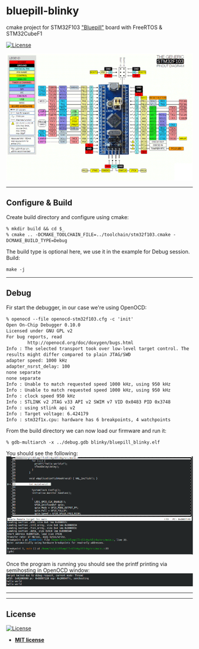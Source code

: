 # bluepill-blinky
cmake project for STM32F103 ["Bluepill"](https://stm32-base.org/boards/STM32F103C8T6-Blue-Pill.html) board with FreeRTOS & STM32CubeF1

[![License](http://img.shields.io/:license-mit-blue.svg?style=flat-square)](http://badges.mit-license.org)

![](png/pinout.png)


---


## Configure & Build
Create build directory and configure using cmake:
```shell
% mkdir build && cd $_    
% cmake .. -DCMAKE_TOOLCHAIN_FILE=../toolchain/stm32f103.cmake -DCMAKE_BUILD_TYPE=Debug  
```
The build type is optional here, we use it in the example for Debug session. Build:
```shell
make -j
```


---


## Debug 
Fir start the debugger, in our case we're using OpenOCD:
```shell
% openocd --file openocd-stm32f103.cfg -c 'init'
Open On-Chip Debugger 0.10.0
Licensed under GNU GPL v2
For bug reports, read
        http://openocd.org/doc/doxygen/bugs.html
Info : The selected transport took over low-level target control. The results might differ compared to plain JTAG/SWD
adapter speed: 1000 kHz
adapter_nsrst_delay: 100
none separate
none separate
Info : Unable to match requested speed 1000 kHz, using 950 kHz
Info : Unable to match requested speed 1000 kHz, using 950 kHz
Info : clock speed 950 kHz
Info : STLINK v2 JTAG v33 API v2 SWIM v7 VID 0x0483 PID 0x3748
Info : using stlink api v2
Info : Target voltage: 6.424179
Info : stm32f1x.cpu: hardware has 6 breakpoints, 4 watchpoints
```
From the build directory we can now load our firmware and run it:
```shell
% gdb-multiarch -x ../debug.gdb blinky/bluepill_blinky.elf
```
You should see the following:
![](png/gdb_session.png)

Once the program is running you should see the printf printing via semihosting in OpenOCD window:
![](png/semi_host_print.png)



---


---

## License
[![License](http://img.shields.io/:license-mit-blue.svg?style=flat-square)](http://badges.mit-license.org)
- **[MIT license](http://opensource.org/licenses/mit-license.php)**
